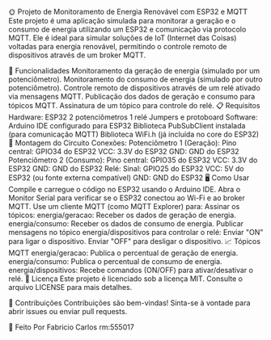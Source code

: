🌞 Projeto de Monitoramento de Energia Renovável com ESP32 e MQTT
Este projeto é uma aplicação simulada para monitorar a geração e o consumo de energia utilizando um ESP32 e comunicação via protocolo MQTT. Ele é ideal para simular soluções de IoT (Internet das Coisas) voltadas para energia renovável, permitindo o controle remoto de dispositivos através de um broker MQTT.

🚀 Funcionalidades
Monitoramento da geração de energia (simulado por um potenciômetro).
Monitoramento do consumo de energia (simulado por outro potenciômetro).
Controle remoto de dispositivos através de um relé ativado via mensagens MQTT.
Publicação dos dados de geração e consumo para tópicos MQTT.
Assinatura de um tópico para controle do relé.
📋 Requisitos
Hardware:
ESP32
2 potenciômetros
1 relé
Jumpers e protoboard
Software:
Arduino IDE configurado para ESP32
Biblioteca PubSubClient instalada (para comunicação MQTT)
Biblioteca WiFi.h (já incluída no core do ESP32)
🔧 Montagem do Circuito
Conexões:
Potenciômetro 1 (Geração):
Pino central: GPIO34 do ESP32
VCC: 3.3V do ESP32
GND: GND do ESP32
Potenciômetro 2 (Consumo):
Pino central: GPIO35 do ESP32
VCC: 3.3V do ESP32
GND: GND do ESP32
Relé:
Sinal: GPIO25 do ESP32
VCC: 5V do ESP32 (ou fonte externa compatível)
GND: GND do ESP32
🖥️ Como Usar
Compile e carregue o código no ESP32 usando o Arduino IDE.
Abra o Monitor Serial para verificar se o ESP32 conectou ao Wi-Fi e ao broker MQTT.
Use um cliente MQTT (como MQTT Explorer) para:
Assinar os tópicos:
energia/geracao: Receber os dados de geração de energia.
energia/consumo: Receber os dados de consumo de energia.
Publicar mensagens no tópico energia/dispositivos para controlar o relé:
Enviar "ON" para ligar o dispositivo.
Enviar "OFF" para desligar o dispositivo.
📈 Tópicos MQTT
energia/geracao: Publica o percentual de geração de energia.
energia/consumo: Publica o percentual de consumo de energia.
energia/dispositivos: Recebe comandos (ON/OFF) para ativar/desativar o relé.
📜 Licença
Este projeto é licenciado sob a licença MIT. Consulte o arquivo LICENSE para mais detalhes.

🤝 Contribuições
Contribuições são bem-vindas! Sinta-se à vontade para abrir issues ou enviar pull requests.

📧 Feito Por
Fabricio Carlos rm:555017
